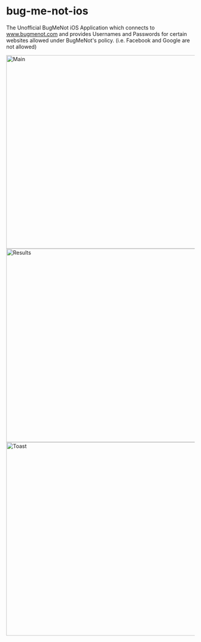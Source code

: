 # bug-me-not-ios
The Unofficial BugMeNot iOS Application which connects to www.bugmenot.com and provides Usernames and Passwords for certain websites allowed under BugMeNot's policy. (i.e. Facebook and Google are not allowed)

<img width="517" alt="Main" src="https://user-images.githubusercontent.com/37077623/113519521-c6cf4600-955a-11eb-98aa-26862f22affc.png">
<img width="517" alt="Results" src="https://user-images.githubusercontent.com/37077623/113660008-3a637700-9671-11eb-9125-2c2a3905ca8d.png">
<img width="517" alt="Toast" src="https://user-images.githubusercontent.com/37077623/113533165-3fee8d80-959b-11eb-907c-c94bb42342fd.png">